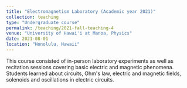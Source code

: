 ```yaml
---
title: "Electromagnetism Laboratory (Academic year 2021)"
collection: teaching
type: "Undergraduate course"
permalink: /teaching/2021-fall-teaching-4
venue: "University of Hawai'i at Manoa, Physics"
date: 2021-08-01
location: "Honolulu, Hawaii"
---
```


This course consisted of in-person laboratory experiments as well as recitation sessions covering basic electric and magnetic phenomena. Students learned about circuits, Ohm's law, electric and magnetic fields, solenoids and oscillations in electric circuits.
